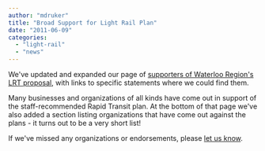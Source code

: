 ```yaml
---
author: "mdruker"
title: "Broad Support for Light Rail Plan"
date: "2011-06-09"
categories: 
  - "light-rail"
  - "news"
---
```


We've updated and expanded our page of [supporters of Waterloo Region's LRT proposal](https://www.tritag.ca/light-rail/supporters/), with links to specific statements where we could find them.

Many businesses and organizations of all kinds have come out in support of the staff-recommended Rapid Transit plan. At the bottom of that page we've also added a section listing organizations that have come out against the plans - it turns out to be a very short list!

If we've missed any organizations or endorsements, please [let us know](https://www.tritag.ca/about/contact/).
